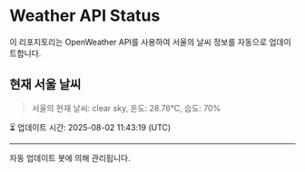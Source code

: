 
# Weather API Status

이 리포지토리는 OpenWeather API를 사용하여 서울의 날씨 정보를 자동으로 업데이트합니다.

## 현재 서울 날씨
> 서울의 현재 날씨: clear sky, 온도: 28.76°C, 습도: 70%

⏳ 업데이트 시간: 2025-08-02 11:43:19 (UTC)

---
자동 업데이트 봇에 의해 관리됩니다.
